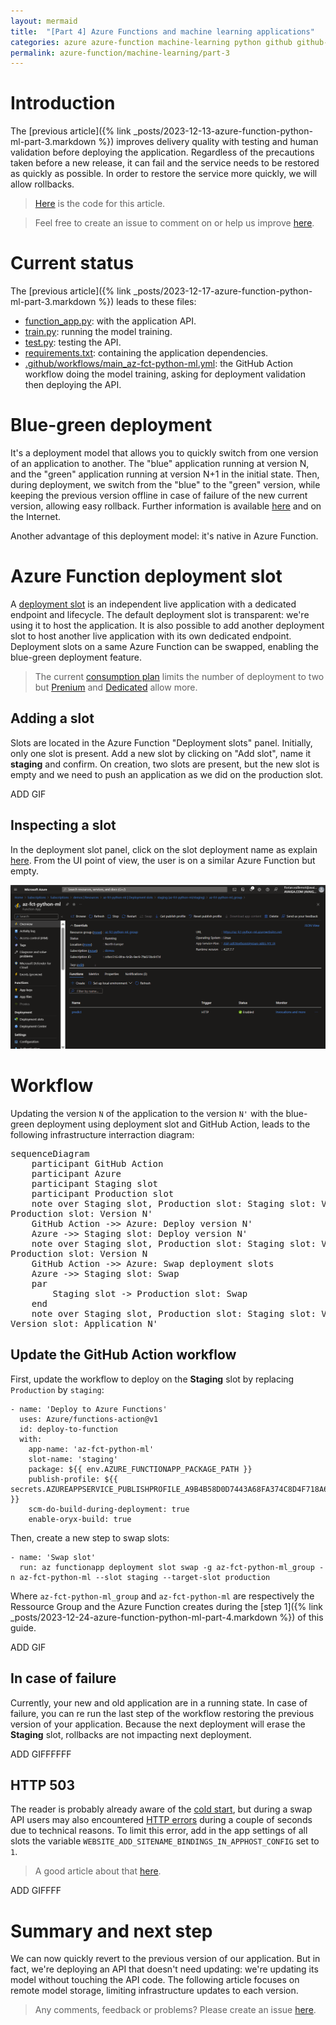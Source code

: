 ```yaml
---
layout: mermaid
title:  "[Part 4] Azure Functions and machine learning applications"
categories: azure azure-function machine-learning python github github-action
permalink: azure-function/machine-learning/part-3
---
```

# Introduction
The [previous article]({% link _posts/2023-12-13-azure-function-python-ml-part-3.markdown %}) improves delivery quality with testing and human validation before deploying the application. Regardless of the precautions taken before a new release, it can fail and the service needs to be restored as quickly as possible. In order to restore the service more quickly, we will allow rollbacks.

> [Here](https://github.com/florian-vuillemot/az-fct-python-ml/tree/main/part-4) is the code for this article.

> Feel free to create an issue to comment on or help us improve [here](https://github.com/florian-vuillemot/florian-vuillemot.github.io).


# Current status
The [previous article]({% link _posts/2023-12-17-azure-function-python-ml-part-3.markdown %}) leads to these files:
- [function_app.py](https://github.com/florian-vuillemot/az-fct-python-ml/blob/main/part-3/function_app.py): with the application API.
- [train.py](https://github.com/florian-vuillemot/az-fct-python-ml/blob/main/part-3/train.py): running the model training.
- [test.py](https://github.com/florian-vuillemot/az-fct-python-ml/blob/main/part-3/test.py): testing the API.
- [requirements.txt](https://github.com/florian-vuillemot/az-fct-python-ml/blob/main/part-3/requirements.txt): containing the application dependencies.
- [.github/workflows/main_az-fct-python-ml.yml](https://github.com/florian-vuillemot/az-fct-python-ml/blob/main/part-3/.github/workflows/main_az-fct-python-ml.yml): the GitHub Action workflow doing the model training, asking for deployment validation then deploying the API.

# Blue-green deployment
It's a deployment model that allows you to quickly switch from one version of an application to another. The "blue" application running at version N, and the "green" application running at version N+1 in the initial state. Then, during deployment, we switch from the "blue" to the "green" version, while keeping the previous version offline in case of failure of the new current version, allowing easy rollback. Further information is available [here](https://en.wikipedia.org/wiki/Blue%E2%80%93green_deployment) and on the Internet.

Another advantage of this deployment model: it's native in Azure Function.

# Azure Function deployment slot
A [deployment slot](https://learn.microsoft.com/en-us/azure/azure-functions/functions-deployment-slots?tabs=azure-portal) is an independent live application with a dedicated endpoint and lifecycle. The default deployment slot is transparent: we're using it to host the application. It is also possible to add another deployment slot to host another live application with its own dedicated endpoint. Deployment slots on a same Azure Function can be swapped, enabling the blue-green deployment feature.

> The current [consumption plan](https://learn.microsoft.com/en-us/azure/azure-functions/consumption-plan) limits the number of deployment to two but [Prenium](https://learn.microsoft.com/en-us/azure/azure-functions/functions-premium-plan?tabs=portal) and [Dedicated](https://learn.microsoft.com/en-us/azure/azure-functions/dedicated-plan) allow more.

## Adding a slot
Slots are located in the Azure Function "Deployment slots" panel. Initially, only one slot is present. Add a new slot by clicking on "Add slot", name it **staging** and confirm. On creation, two slots are present, but the new slot is empty and we need to push an application as we did on the production slot.

ADD GIF

## Inspecting a slot
In the deployment slot panel, click on the slot deployment name as explain [here](https://learn.microsoft.com/en-us/azure/app-service/deploy-staging-slots?tabs=portal). From the UI point of view, the user is on a similar Azure Function but empty.

![Deployment slot demo](/assets/2023-12-24-azure-function-python-ml-part-4/create-slot.gif)

# Workflow
Updating the version `N` of the application to the version `N'` with the blue-green deployment using deployment slot and GitHub Action, leads to the following infrastructure interraction diagram:
<pre class="mermaid">
sequenceDiagram
    participant GitHub Action
    participant Azure
    participant Staging slot
    participant Production slot
    note over Staging slot, Production slot: Staging slot: Version unknow<br>Production slot: Version N'
    GitHub Action ->> Azure: Deploy version N'
    Azure ->> Staging slot: Deploy version N'
    note over Staging slot, Production slot: Staging slot: Version N'<br>Production slot: Version N
    GitHub Action ->> Azure: Swap deployment slots
    Azure ->> Staging slot: Swap
    par
        Staging slot -> Production slot: Swap
    end
    note over Staging slot, Production slot: Staging slot: Version N<br>Version slot: Application N'
</pre>

## Update the GitHub Action workflow
First, update the workflow to deploy on the **Staging** slot by replacing `Production` by `staging`:
```
- name: 'Deploy to Azure Functions'
  uses: Azure/functions-action@v1
  id: deploy-to-function
  with:
    app-name: 'az-fct-python-ml'
    slot-name: 'staging'
    package: ${{ env.AZURE_FUNCTIONAPP_PACKAGE_PATH }}
    publish-profile: ${{ secrets.AZUREAPPSERVICE_PUBLISHPROFILE_A9B4B58D0D7443A68FA374C8D4F718A6 }}
    scm-do-build-during-deployment: true
    enable-oryx-build: true
```

Then, create a new step to swap slots:
```
- name: 'Swap slot'
  run: az functionapp deployment slot swap -g az-fct-python-ml_group -n az-fct-python-ml --slot staging --target-slot production
```
Where `az-fct-python-ml_group` and `az-fct-python-ml` are respectively the Ressource Group and the Azure Function creates during the [step 1]({% link _posts/2023-12-24-azure-function-python-ml-part-4.markdown %}) of this guide.

ADD GIF

## In case of failure
Currently, your new and old application are in a running state. In case of failure, you can re run the last step of the workflow restoring the previous version of your application. Because the next deployment will erase the **Staging** slot, rollbacks are not impacting next deployment.

ADD GIFFFFFF

## HTTP 503
The reader is probably already aware of the [cold start](https://azure.microsoft.com/fr-fr/blog/understanding-serverless-cold-start/), but during a swap API users may also encountered [HTTP errors](https://github.com/projectkudu/kudu/wiki/Configurable-settings#disable-the-generation-of-bindings-in-applicationhostconfig) during a couple of seconds due to technical reasons. To limit this error, add in the app settings of all slots the variable `WEBSITE_ADD_SITENAME_BINDINGS_IN_APPHOST_CONFIG` set to `1`.

> A good article about that [here](https://medium.com/@yapaxinl/azure-deployment-slots-how-not-to-make-deployment-worse-23c5819d1a17).

ADD GIFFFF

# Summary and next step
We can now quickly revert to the previous version of our application. But in fact, we're deploying an API that doesn't need updating: we're updating its model without touching the API code. The following article focuses on remote model storage, limiting infrastructure updates to each version.

> Any comments, feedback or problems? Please create an issue [here](https://github.com/florian-vuillemot/florian-vuillemot.github.io).
